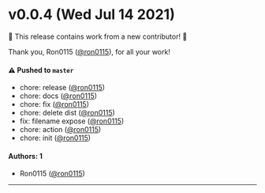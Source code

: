 # v0.0.4 (Wed Jul 14 2021)

:tada: This release contains work from a new contributor! :tada:

Thank you, Ron0115 ([@ron0115](https://github.com/ron0115)), for all your work!

#### ⚠️ Pushed to `master`

- chore: release ([@ron0115](https://github.com/ron0115))
- chore: docs ([@ron0115](https://github.com/ron0115))
- chore: fix ([@ron0115](https://github.com/ron0115))
- chore: delete dist ([@ron0115](https://github.com/ron0115))
- fix: filename expose ([@ron0115](https://github.com/ron0115))
- chore: action ([@ron0115](https://github.com/ron0115))
- chore: init ([@ron0115](https://github.com/ron0115))

#### Authors: 1

- Ron0115 ([@ron0115](https://github.com/ron0115))

---


